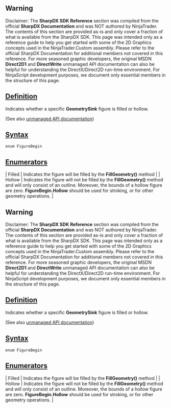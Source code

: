 ## Warning

Disclaimer: The **SharpDX SDK Reference** section was compiled from the official **SharpDX Documentation** and was NOT authored by NinjaTrader. The contents of this section are provided as-is and only cover a fraction of what is available from the SharpDX SDK. This page was intended only as a reference guide to help you get started with some of the 2D Graphics concepts used in the NinjaTrader.Custom assembly. Please refer to the official SharpDX Documentation for additional members not covered in this reference. For more seasoned graphic developers, the original MSDN **Direct2D1** and **DirectWrite** unmanaged API documentation can also be helpful for understanding the DirectX/Direct2D run-time environment. For NinjaScript development purposes, we document only essential members in the structure of this page.

## [Definition](https://developer.ninjatrader.com/docs/desktop/sharpdx_direct2d1_figurebegin\#definition)

Indicates whether a specific **GeometrySink** figure is filled or hollow.

(See also [unmanaged API documentation](http://msdn.microsoft.com/en-us/library/dd368106.aspx))

## [Syntax](https://developer.ninjatrader.com/docs/desktop/sharpdx_direct2d1_figurebegin\#syntax)

`enum FigureBegin`

## [Enumerators](https://developer.ninjatrader.com/docs/desktop/sharpdx_direct2d1_figurebegin\#enumerators)

| Filled | Indicates the figure will be filled by the **FillGeometry()** method |
| Hollow | Indicates the figure will not be filled by the **FillGeometry()** method and will only consist of an outline. Moreover, the bounds of a hollow figure are zero. **FigureBegin.Hollow** should be used for stroking, or for other geometry operations. |

## Warning

Disclaimer: The **SharpDX SDK Reference** section was compiled from the official **SharpDX Documentation** and was NOT authored by NinjaTrader. The contents of this section are provided as-is and only cover a fraction of what is available from the SharpDX SDK. This page was intended only as a reference guide to help you get started with some of the 2D Graphics concepts used in the NinjaTrader.Custom assembly. Please refer to the official SharpDX Documentation for additional members not covered in this reference. For more seasoned graphic developers, the original MSDN **Direct2D1** and **DirectWrite** unmanaged API documentation can also be helpful for understanding the DirectX/Direct2D run-time environment. For NinjaScript development purposes, we document only essential members in the structure of this page.

## [Definition](https://developer.ninjatrader.com/docs/desktop/sharpdx_direct2d1_figurebegin\#definition)

Indicates whether a specific **GeometrySink** figure is filled or hollow.

(See also [unmanaged API documentation](http://msdn.microsoft.com/en-us/library/dd368106.aspx))

## [Syntax](https://developer.ninjatrader.com/docs/desktop/sharpdx_direct2d1_figurebegin\#syntax)

`enum FigureBegin`

## [Enumerators](https://developer.ninjatrader.com/docs/desktop/sharpdx_direct2d1_figurebegin\#enumerators)

| Filled | Indicates the figure will be filled by the **FillGeometry()** method |
| Hollow | Indicates the figure will not be filled by the **FillGeometry()** method and will only consist of an outline. Moreover, the bounds of a hollow figure are zero. **FigureBegin.Hollow** should be used for stroking, or for other geometry operations. |